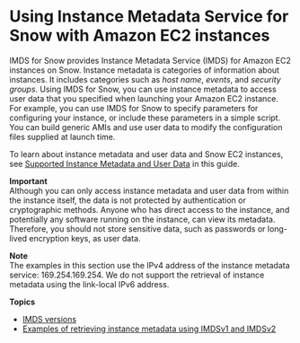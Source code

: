 # Using Instance Metadata Service for Snow with Amazon EC2 instances<a name="imds"></a>

IMDS for Snow provides Instance Metadata Service \(IMDS\) for Amazon EC2 instances on Snow\. Instance metadata is categories of information about instances\. It includes categories such as *host name*, *events*, and *security groups*\. Using IMDS for Snow, you can use instance metadata to access user data that you specified when launching your Amazon EC2 instance\. For example, you can use IMDS for Snow to specify parameters for configuring your instance, or include these parameters in a simple script\. You can build generic AMIs and use user data to modify the configuration files supplied at launch time\.

To learn about instance metadata and user data and Snow EC2 instances, see [Supported Instance Metadata and User Data](https://docs.aws.amazon.com/snowball/latest/developer-guide/edge-compute-instance-metadata.html) in this guide\.

**Important**  
Although you can only access instance metadata and user data from within the instance itself, the data is not protected by authentication or cryptographic methods\. Anyone who has direct access to the instance, and potentially any software running on the instance, can view its metadata\. Therefore, you should not store sensitive data, such as passwords or long\-lived encryption keys, as user data\.

**Note**  
The examples in this section use the IPv4 address of the instance metadata service: 169\.254\.169\.254\. We do not support the retrieval of instance metadata using the link\-local IPv6 address\.

**Topics**
+ [IMDS versions](imds-versions.md)
+ [Examples of retrieving instance metadata using IMDSv1 and IMDSv2](imds-code-examples.md)